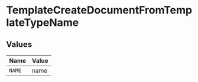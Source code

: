 # TemplateCreateDocumentFromTemplateTypeName


## Values

| Name   | Value  |
| ------ | ------ |
| `NAME` | name   |